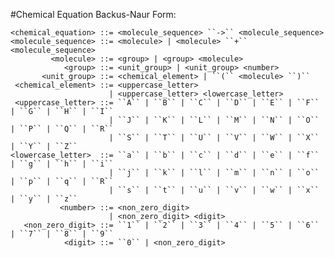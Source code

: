 #Chemical Equation Backus-Naur Form:
	
	<chemical_equation> ::= <molecule_sequence> ``->`` <molecule_sequence> 
	<molecule_sequence> ::= <molecule> | <molecule> ``+`` <molecule_sequence> 
	         <molecule> ::= <group> | <group> <molecule> 
	            <group> ::= <unit_group> | <unit_group> <number> 
	       <unit_group> ::= <chemical_element> | ``(`` <molecule> ``)`` 
	 <chemical_element> ::= <uppercase_letter> 
	                      | <uppercase_letter> <lowercase_letter> 
	 <uppercase_letter> ::= ``A`` | ``B`` | ``C`` | ``D`` | ``E`` | ``F`` | ``G`` | ``H`` | ``I``
	                      | ``J`` | ``K`` | ``L`` | ``M`` | ``N`` | ``O`` | ``P`` | ``Q`` | ``R``
	                      | ``S`` | ``T`` | ``U`` | ``V`` | ``W`` | ``X`` | ``Y`` | ``Z`` 
	<lowercase_letter>  ::= ``a`` | ``b`` | ``c`` | ``d`` | ``e`` | ``f`` | ``g`` | ``h`` | ``i``
	                      | ``j`` | ``k`` | ``l`` | ``m`` | ``n`` | ``o`` | ``p`` | ``q`` | ``R`` 
	                      | ``s`` | ``t`` | ``u`` | ``v`` | ``w`` | ``x`` | ``y`` | ``z`` 
	           <number> ::= <non_zero_digit> 
	                      | <non_zero_digit> <digit> 
	   <non_zero_digit> ::= ``1`` | ``2`` | ``3`` | ``4`` | ``5`` | ``6`` | ``7`` | ``8`` | ``9``
	            <digit> ::= ``0`` | <non_zero_digit>
	